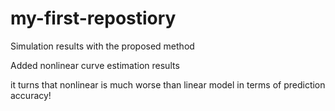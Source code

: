 # my-first-repostiory
Simulation results with the proposed method

Added nonlinear curve estimation results

it turns that nonlinear is much worse than linear model in terms of prediction accuracy!
